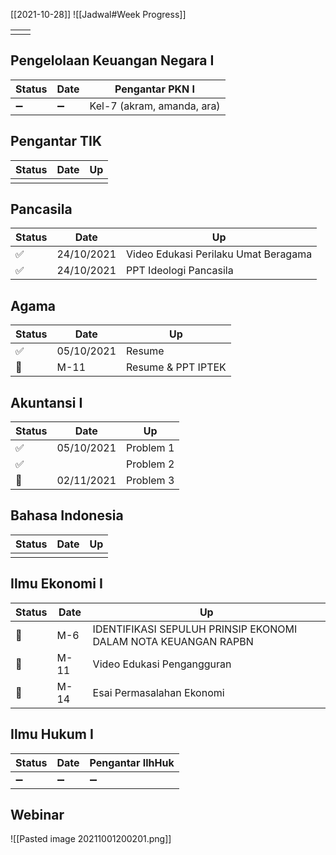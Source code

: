 [[2021-10-28]]
![[Jadwal#Week Progress]]

|     |     |
| --- | --- |
|     |     |

## Pengelolaan Keuangan Negara I
| Status | Date | Pengantar PKN I            |
| ------ | ---- | -------------------------- |
| ➖     | ➖   | Kel-7 (akram, amanda, ara) |
## Pengantar TIK
| Status | Date | Up  |
| ------ | ---- | --- |
|        |      |     |

## Pancasila
| Status | Date       | Up                                   |
| ------ | ---------- | ------------------------------------ |
| ✅     | 24/10/2021 | Video Edukasi Perilaku Umat Beragama |
| ✅     | 24/10/2021 | PPT Ideologi Pancasila               |

## Agama
| Status | Date       | Up                 |
| ------ | ---------- | ------------------ |
| ✅     | 05/10/2021 | Resume             |
| 🚩     | M-11       | Resume & PPT IPTEK |


## Akuntansi I
| Status | Date       | Up        |
| ------ | ---------- | --------- |
| ✅     | 05/10/2021 | Problem 1 |
| ✅     |            | Problem 2 |
| 🚩     | 02/11/2021 | Problem 3 |



## Bahasa Indonesia
| Status | Date | Up  |
| ------ | ---- | --- |
|        |      |     |



## Ilmu Ekonomi I
| Status | Date | Up                                                             |
| ------ | ---- | -------------------------------------------------------------- |
| 🚩     | M-6  | IDENTIFIKASI SEPULUH PRINSIP EKONOMI DALAM NOTA KEUANGAN RAPBN |
| 🚩     | M-11 | Video Edukasi Pengangguran                                     |
| 🚩     | M-14 | Esai Permasalahan Ekonomi                                      |

## Ilmu Hukum I
| Status | Date | Pengantar IlhHuk |
| ------ | ---- | ---------------- |
| ➖     | ➖   | ➖                 |


## Webinar
![[Pasted image 20211001200201.png]]